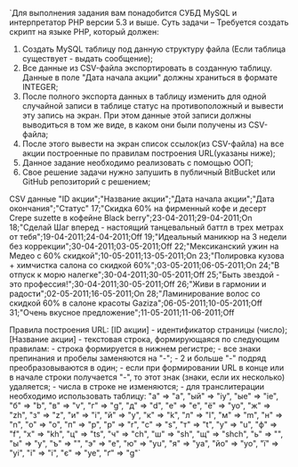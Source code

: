 `Для выполнения задания вам понадобится СУБД MySQL и интерпретатор PHP версии 5.3 и выше.
Суть задачи – Требуется создать скрипт на языке PHP, который должен:
1. Создать MySQL таблицу под данную структуру файла (Если таблица существует - выдать сообщение);
2. Все данные из CSV-файла экспортировать в созданную таблицу. Данные в поле "Дата начала акции" должны храниться в формате INTEGER;
3. После полного экспорта данных в таблицу изменить для одной случайной записи в таблице статус на противоположный и вывести эту запись на экран. При этом данные этой записи должны выводиться в том же виде, в каком они были получены из CSV-файла;
4. После этого вывести на экран список ссылок(из CSV-файла) на все акции построенные по правилам построения URL(указаны ниже);
5. Данное задание необходимо реализовать с помощью ООП;
6. Свое решение задачи нужно запушить в публичный BitBucket или GitHub репозиторий с решением;

CSV данные
"ID акции";"Название акции";"Дата начала акции";"Дата окончания";"Статус"
17;"Скидка 60% на фирменный кофе и десерт Crepe suzette в кофейне Black berry";23-04-2011;29-04-2011;On
18;"Сделай Шаг вперед - настоящий танцевальный баттл в трех метрах от тебя";19-04-2011;24-04-2011;Off
19;"Идеальный маникюр на 3 недели без коррекции";30-04-2011;03-05-2011;Off
22;"Мексиканский ужин на Медео с 60% скидкой";10-05-2011;13-05-2011;On
23;"Полировка кузова + химчистка салона со скидкой 60%";03-05-2011;06-05-2011;On
24;"В отпуск к морю налегке";30-04-2011;30-05-2011;Off
25;"Быть звездой - это профессия!";30-04-2011;30-05-2011;Off
26;"Живи в гармонии и радости";02-05-2011;16-05-2011;On
28;"Ламинирование волос со скидкой 60% в салоне красоты Gaziza";06-05-2011;10-05-2011;Off
31;"Очень вкусное предложение";11-05-2011;11-06-2011;Off

Правила построения URL:
[ID акции] - идентификатор страницы (число); 
[Название акции] - текстовая строка, формирующаяся по следующим правилам: 
	- строка формируется в нижнем регистре; 
	- все знаки препинания и пробелы заменяются на "-"; 
	- 2 и больше "-" подряд преобразовываются в один; 
	- если при формировании URL в конце или в начале строки получается "-", то этот знак (знаки, если их несколько) удаляется; 
	- числа в строке не изменяются; 
	- для транслитерации необходимо использовать таблицу:
	"а" => "a",
	"ый" => "iy",
	"ые" => "ie",
	"б" => "b",
	"в" => "v",
	"г" => "g",
	"д" => "d",
	"е" => "e",
	"ё" => "yo",
	"ж" => "zh",
	"з" => "z",
	"и" => "i",
	"й" => "y",
	"к" => "k",
	"л" => "l",
	"м" => "m",
	"н" => "n",
	"о" => "o",
	"п" => "p",
	"р" => "r",
	"с" => "s",
	"т" => "t",
	"у" => "u",
	"ф" => "f",
	"х" => "kh",
	"ц" => "ts",
	"ч" => "ch",
	"ш" => "sh",
	"щ" => "shch",
	"ь" => "",
	"ы" => "y",
	"ъ" => "",
	"э" => "e",
	"ю" => "yu",
	"я" => "ya",
	"йо" => "yo",
	"ї" => "yi",
	"і" => "i",
	"є" => "ye",
	"ґ" => "g"`
